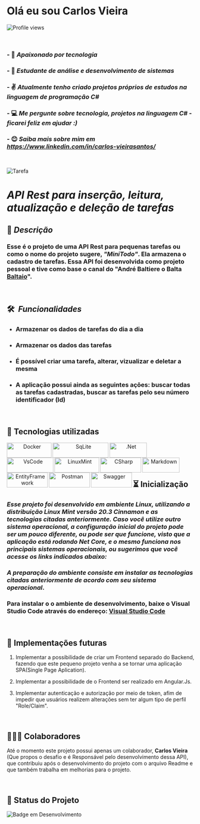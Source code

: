 # Olá eu sou Carlos Vieira
<p align="left"> <img src="https://komarev.com/ghpvc/?username=CVieiraSantos&color=yellow" alt="Profile views" /> </p> <br>

### - 👋 ***Apaixonado por tecnologia***
### - 👀 ***Estudante de análise e desenvolvimento de sistemas***
### - ✌  ***Atualmente tenho criado projetos próprios de estudos na linguagem de programação C#***
### - 💻 ***Me pergunte sobre tecnologia, projetos na linguagem C# - ficarei feliz em ajudar :)***
### - 😊 ***Saiba mais sobre mim em https://www.linkedin.com/in/carlos-vieirasantos/***
<br>

![Tarefa](https://img.freepik.com/fotos-gratis/bloco-de-anotacoes-com-lista-de-tarefas-na-vista-superior-da-mesa_23-2148938741.jpg)

# ***API Rest para inserção, leitura, atualização e deleção de tarefas***

## 📖  ***Descrição***

### **Esse é o projeto de uma API Rest para pequenas tarefas ou como o nome do projeto sugere, *"MiniTodo"*. Ela armazena o cadastro de tarefas. Essa API foi desenvolvida como projeto pessoal e tive como base o canal do "André Baltiere o Balta [Baltaio](https://www.youtube.com/@baltaio)".**
<br>



## 🛠 &nbsp;***Funcionalidades***
- ### **Armazenar os dados de tarefas do dia a dia**
- ### **Armazenar os dados das tarefas**
- ### **É possível criar uma tarefa, alterar, vizualizar e deletar a mesma**
- ### **A aplicação possui ainda as seguintes ações: buscar todas as tarefas cadastradas, buscar as tarefas pelo seu número identificador (Id)**
<br>

## 📡 Tecnologias utilizadas
<div align="center"> 

<img align="left" alt="Docker" height="40" width="120" src="https://img.shields.io/badge/-docker-05122A?style=flat&logo=docker" title="Docker" />

<img align="left" alt="SqLite" height="40" width="150" src="https://img.shields.io/badge/sqlite-%2307405e.svg?style=for-the-badge&logo=sqlite&logoColor=white" title="SqLite"/>

<img align="left" alt=".Net" height="40" width="100" src="https://img.shields.io/badge/.NET-5C2D91?style=for-the-badge&logo=.net&logoColor=white" title=".Net">

<img align="left" alt="VsCode" height="40" width="125" src="https://img.shields.io/badge/Visual%20Studio%20Code-0078d7.svg?style=for-the-badge&logo=visual-studio-code&logoColor=white" title="vscode"/>

<img align="left" alt="LinuxMint" height="40" width="120" src="https://img.shields.io/badge/Linux%20Mint-87CF3E?style=for-the-badge&logo=Linux%20Mint&logoColor=white" title="linuxmint"/>

<img align="left" alt="CSharp" height="40" width="110" src="https://img.shields.io/badge/c%23-%23239120.svg?style=for-the-badge&logo=c-sharp&logoColor=white)" title="csharp">        

<img align="left" alt="Markdown" height="40" width="100" src="https://img.shields.io/badge/markdown-%23000000.svg?style=for-the-badge&logo=markdown&logoColor=white)" title="markdown"/>

<img align="left" alt="EntityFramework" height="40" width="110" src="https://img.shields.io/badge/EntityFramework-59666C?style=for-the-badge&logo=EntityFramework&logoColor=white" title="entityframework"/>

<img align="left" alt="Postman" height="40" width="110" src="https://img.shields.io/badge/Postman-FF6C37?style=for-the-badge&logo=postman&logoColor=white" title="postman"/>

<img align="left" alt="Swagger" height="40" width="110" src="https://img.shields.io/badge/-Swagger-%23Clojure?style=for-the-badge&logo=swagger&logoColor=white" title="swagger"/>

</div> 
<br><br><br><br>

## ⏳ Inicialização

### ***Esse projeto foi desenvolvido em ambiente Linux, utilizando a distribuição Linux Mint versão 20.3 Cinnamon e as tecnologias citadas anteriormente. Caso você utilize outro sistema operacional, a configuração inicial do projeto pode ser um pouco diferente, ou pode ser que funcione, visto que a aplicação está rodando Net Core, e o mesmo funciona nos principais sistemas operacionais, ou sugerimos que você acesse os links indicados abaixo:***

### ***A preparação do ambiente consiste em instalar as tecnologias citadas anteriormente de acordo com seu sistema operacional***.

### **Para instalar o o ambiente de desenvolvimento, baixe o Visual Studio Code através do endereço: [Visual Studio Code](https://code.visualstudio.com/Download)**

<br/>

## 🔮 Implementações futuras
1. Implementar a possibilidade de criar um Frontend separado do Backend, fazendo que este pequeno projeto venha a se tornar uma aplicação SPA(Single Page Aplication).

2. Implementar a possibilidade de o Frontend ser realizado em Angular.Js.

3. Implementar autenticação e autorização por meio de token, afim de impedir que usuários realizem alterações sem ter algum tipo de perfil "Role/Claim".

<br/>

## 🤵🤵‍♀️ Colaboradores

Até o momento este projeto possui apenas um colaborador, **Carlos Vieira** (Que propos o desafio e é Responsável pelo desenvolvimento dessa API), que contribuiu após o desenvolvimento do projeto com o arquivo Readme e que também trabalha em melhorias para o projeto.

<br/>

## 🔎 Status do Projeto

![Badge em Desenvolvimento](https://img.shields.io/badge/Status-Em%20Desenvolvimento-green)


